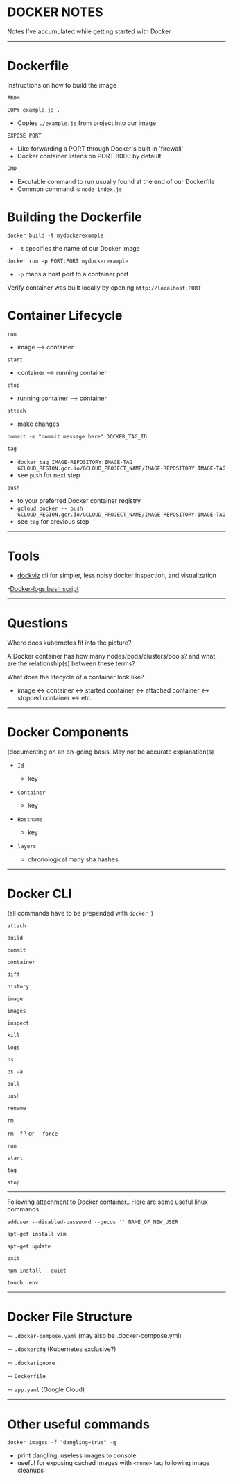# DOCKER NOTES
Notes I've accumulated while getting started with Docker

---

# Dockerfile

Instructions on how to build the image

`FROM`

`COPY example.js .`
- Copies `./example.js` from project into our image

`EXPOSE PORT`
- Like forwarding a PORT through Docker's built in 'firewall'
- Docker container listens on PORT 8000 by default

`CMD`
- Excutable command to run usually found at the end of our Dockerfile
- Common command is `node index.js`

# Building the Dockerfile

`docker build -t mydockerexample`
- `-t` specifies the name of our Docker image

`docker run -p PORT:PORT mydockerexample`
- `-p` maps a host port to a container port

Verify container was built locally by opening `http://localhost:PORT`


# Container Lifecycle

`run`
 - image --> container

`start`
 - container --> running container

`stop`
 - running container --> container

`attach`
  - make changes

`commit -m "commit message here" DOCKER_TAG_ID`

`tag`
  - `docker tag IMAGE-REPOSITORY:IMAGE-TAG GCLOUD_REGION.gcr.io/GCLOUD_PROJECT_NAME/IMAGE-REPOSITORY:IMAGE-TAG`
  - see `push` for next step

`push`
  - to your preferred Docker container registry
  - `gcloud docker -- push GCLOUD_REGION.gcr.io/GCLOUD_PROJECT_NAME/IMAGE-REPOSITORY:IMAGE-TAG`
  - see `tag` for previous step

---

# Tools

- [dockviz](https://github.com/justone/dockviz) cli for simpler, less noisy docker inspection, and visualization

-[Docker-logs bash script](https://gist.github.com/yarcowang/370e63e68972afbff970)

---

# Questions

Where does kubernetes fit into the picture?

A Docker container has how many nodes/pods/clusters/pools? and what are the relationship(s) between these terms?

What does the lifecycle of a container look like?
  - image <-> container <-> started container <-> attached container <-> stopped container <-> etc.

---

# Docker Components
(documenting on an on-going basis. May not be accurate explanation(s)

- `Id`
  - key

- `Container`
  - key

- `Hostname`
  - key

- `layers`
  - chronological many sha hashes

---

# Docker CLI

(all commands have to be prepended with `docker `)

`attach`

`build`

`commit`

`container`

`diff`

`history`

`image`

`images`

`inspect`

`kill`

`logs`

`ps`

`ps -a`

`pull`

`push`

`rename`

`rm`

`rm -f` \\ or `--force`

`run`

`start`

`tag`

`stop`

---

Following attachment to Docker container.. Here are some useful linux commands

`adduser --disabled-password --gecos '' NAME_OF_NEW_USER`

`apt-get install vim`

`apt-get update`

`exit`

`npm install --quiet`

`touch .env`

---

# Docker File Structure

-- `.docker-compose.yaml` (may also be .docker-compose.yml)

-- `.dockercfg` (Kubernetes exclusive?)

-- `.dockerignore`

-- `Dockerfile`

-- `app.yaml` (Google Cloud)

---

# Other useful commands

`docker images -f "dangling=true" -q`
- print dangling, useless images to console
- useful for exposing cached images with `<none>` tag following image cleanups
